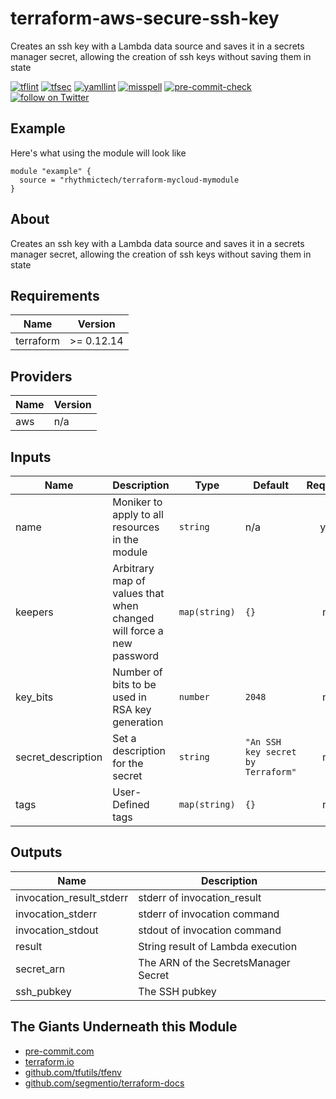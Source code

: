 # terraform-aws-secure-ssh-key
Creates an ssh key with a Lambda data source and saves it in a secrets manager secret, allowing the creation of ssh keys without saving them in state

[![tflint](https://github.com/rhythmictech/terraform-aws-secure-ssh-key/workflows/tflint/badge.svg?branch=main&event=push)](https://github.com/rhythmictech/terraform-aws-secure-ssh-key/actions?query=workflow%3Atflint+event%3Apush+branch%3Amain)
[![tfsec](https://github.com/rhythmictech/terraform-aws-secure-ssh-key/workflows/tfsec/badge.svg?branch=main&event=push)](https://github.com/rhythmictech/terraform-aws-secure-ssh-key/actions?query=workflow%3Atfsec+event%3Apush+branch%3Amain)
[![yamllint](https://github.com/rhythmictech/terraform-aws-secure-ssh-key/workflows/yamllint/badge.svg?branch=main&event=push)](https://github.com/rhythmictech/terraform-aws-secure-ssh-key/actions?query=workflow%3Ayamllint+event%3Apush+branch%3Amain)
[![misspell](https://github.com/rhythmictech/terraform-aws-secure-ssh-key/workflows/misspell/badge.svg?branch=main&event=push)](https://github.com/rhythmictech/terraform-aws-secure-ssh-key/actions?query=workflow%3Amisspell+event%3Apush+branch%3Amain)
[![pre-commit-check](https://github.com/rhythmictech/terraform-aws-secure-ssh-key/workflows/pre-commit-check/badge.svg?branch=main&event=push)](https://github.com/rhythmictech/terraform-aws-secure-ssh-key/actions?query=workflow%3Apre-commit-check+event%3Apush+branch%3Amain)
<a href="https://twitter.com/intent/follow?screen_name=RhythmicTech"><img src="https://img.shields.io/twitter/follow/RhythmicTech?style=social&logo=twitter" alt="follow on Twitter"></a>

## Example
Here's what using the module will look like
```hcl
module "example" {
  source = "rhythmictech/terraform-mycloud-mymodule
}
```

## About
Creates an ssh key with a Lambda data source and saves it in a secrets manager secret, allowing the creation of ssh keys without saving them in state

<!-- BEGINNING OF PRE-COMMIT-TERRAFORM DOCS HOOK -->
## Requirements

| Name | Version |
|------|---------|
| terraform | >= 0.12.14 |

## Providers

| Name | Version |
|------|---------|
| aws | n/a |

## Inputs

| Name | Description | Type | Default | Required |
|------|-------------|------|---------|:--------:|
| name | Moniker to apply to all resources in the module | `string` | n/a | yes |
| keepers | Arbitrary map of values that when changed will force a new password | `map(string)` | `{}` | no |
| key\_bits | Number of bits to be used in RSA key generation | `number` | `2048` | no |
| secret\_description | Set a description for the secret | `string` | `"An SSH key secret by Terraform"` | no |
| tags | User-Defined tags | `map(string)` | `{}` | no |

## Outputs

| Name | Description |
|------|-------------|
| invocation\_result\_stderr | stderr of invocation\_result |
| invocation\_stderr | stderr of invocation command |
| invocation\_stdout | stdout of invocation command |
| result | String result of Lambda execution |
| secret\_arn | The ARN of the SecretsManager Secret |
| ssh\_pubkey | The SSH pubkey |

<!-- END OF PRE-COMMIT-TERRAFORM DOCS HOOK -->

## The Giants Underneath this Module
- [pre-commit.com](pre-commit.com)
- [terraform.io](terraform.io)
- [github.com/tfutils/tfenv](github.com/tfutils/tfenv)
- [github.com/segmentio/terraform-docs](github.com/segmentio/terraform-docs)
